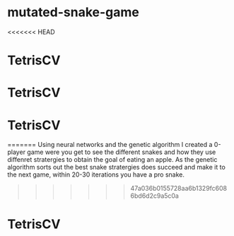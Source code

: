 # mutated-snake-game
<<<<<<< HEAD
# TetrisCV
# TetrisCV
# TetrisCV
=======
Using neural networks and the genetic algorithm I created a 0-player game were you get to see the different snakes and how they use diffenret stratergies to obtain the goal of eating an apple. As the genetic algorithm sorts out the best snake stratergies does succeed and make it to the next game, within 20-30 iterations you have a pro snake. 
>>>>>>> 47a036b0155728aa6b1329fc6086bd6d2c9a5c0a
# TetrisCV
